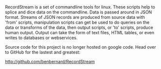 RecordStream is a set of commandline tools for linux.  These scripts help to splice and dice data on the commandline.  Data is passed around in JSON format.  Streams of JSON records are produced from source data with 'from' scripts, manipulation scripts can get be used to do queries on the data or transforms of the data, then output scripts, or 'to' scripts, produce human output.  Output can take the form of text files, HTML tables, or even writes to databases or webservices.

Source code for this project is no longer hosted on google code. Head over to GitHub for the lastest and greatest:

http://github.com/benbernard/RecordStream